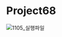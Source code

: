 # Project68
![1105_실행파일](https://github.com/leeseoyoung16/Project68/assets/101916673/a5060ea0-e5a8-4470-838d-96d7df9f1c05)
